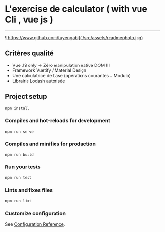# L'exercise de calculator ( with vue Cli , vue js )
--------------

![https://www.github.com/tuyengabi](./src/assets/readmephoto.jpg)

## Critères qualité
* Vue JS only => Zéro manipulation native DOM !!! 
* Framework Vuetify / Material Design
* Une calculatrice de base (opérations courantes + Modulo) 
* Librairie Lodash autorisée


## Project setup
```
npm install
```

### Compiles and hot-reloads for development
```
npm run serve
```

### Compiles and minifies for production
```
npm run build
```

### Run your tests
```
npm run test
```

### Lints and fixes files
```
npm run lint
```

### Customize configuration
See [Configuration Reference](https://cli.vuejs.org/config/).
